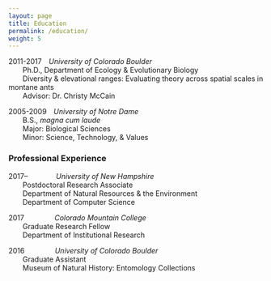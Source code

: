 ```yaml
---
layout: page
title: Education
permalink: /education/
weight: 5
---
```


2011-2017&emsp;*University of Colorado Boulder*  
&emsp;&emsp;Ph.D., Department of Ecology & Evolutionary Biology  
&emsp;&emsp;Diversity & elevational ranges: Evaluating theory across spatial scales in montane ants  
&emsp;&emsp;Advisor: Dr. Christy McCain  

2005-2009&emsp;*University of Notre Dame*  
&emsp;&emsp;B.S., *magna cum laude*  
&emsp;&emsp;Major: Biological Sciences  
&emsp;&emsp;Minor: Science, Technology, & Values  

### Professional Experience  
2017–&emsp;&emsp;&emsp;&emsp;*University of New Hampshire*  
&emsp;&emsp;Postdoctoral Research Associate  
&emsp;&emsp;Department of Natural Resources & the Environment  
&emsp;&emsp;Department of Computer Science  

2017&nbsp;&emsp;&emsp;&emsp;&emsp;*Colorado Mountain College*  
&emsp;&emsp;Graduate Research Fellow  
&emsp;&emsp;Department of Institutional Research  

2016&nbsp;&emsp;&emsp;&emsp;&emsp;*University of Colorado Boulder*  
&emsp;&emsp;Graduate Assistant  
&emsp;&emsp;Museum of Natural History: Entomology Collections  

